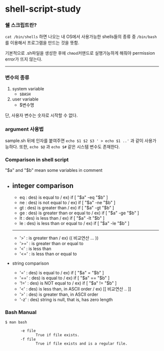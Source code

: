 # shell-script-study


### 쉘 스크립트란? 
`cat /bin/shells` 하면 나오는 내 OS에서 사용가능한 shells들의 종류 중 `/bin/bash`를 이용해서 프로그램을 만드는 것을 뜻함.

기본적으로 .sh파일을 생성한 후에 `chmod`커맨드로 실행가능하게 해줘야 permission error가 뜨지 않는다.

---

### 변수의 종류
1. system variable
    - `$BASH` 
2. user variable
    - $변수명

단, 사용자 변수는 숫자로 시작할 수 없다.


### argument 사용법
sample.sh 뒤에 인자를 붙여주면 `echo $1 $2 $3 ' > echo $1 ..'` 과 같이 사용가능하다.
또한, `echo $@` 과 `echo $#` 같은 시스템 변수도 존재한다.

### Comparison in shell script
"$a" and "$b" mean some variables in comment

- integer comparison
    ---
    - eq : des) is equal to / ex) if [ "$a" -eq "$b" ]
    - ne : des) is not equal to / ex) if [ "$a" -ne "$b" ]
    - gt : des) is greater than / ex) if [ "$a" -gt "$b" ]
    - ge : des) is greater than or equal to / ex) if [ "$a" -ge "$b" ]
    - lt : des) is less than / ex) if [ "$a" -lt "$b" ]
    - le : des) is less than or equal to / ex) if [ "$a" -le "$b" ]
    ---
    - '>' : is greater than / ex) (( 비교연산 ... ))
    - '>=' : is greater than or equal to
    - '<' : is less than
    - '<=' : is less than or equal to
    

- string comparison
    - '=' : des) is equal to / ex) if [ "$a" = "$b" ]
    - '==' : des) is equal to / ex) if [ "$a" == "$b" ]
    - '!=' : des) is NOT equal to / ex) if [ "$a" != "$b" ]
    - '<' : des) is less than, in ASCII order / ex) [[ 비교연산 .. ]]
    - '>' : des) is greater than, in ASCII order
    - '-z' : des) string is null, that is, has zero length

### Bash Manual
```
$ man bash

       -e file
              True if file exists.
       -f file
              True if file exists and is a regular file.
```